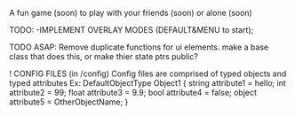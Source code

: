 A fun game (soon) to play with your friends (soon) or alone (soon)

TODO:
-IMPLEMENT OVERLAY MODES (DEFAULT&MENU to start);


TODO ASAP: Remove duplicate functions for ui elements.  make a base class that does this, or make thier state ptrs public?

! CONFIG FILES (in /config)
Config files are comprised of typed objects and typed attributes
Ex: 
DefaultObjectType Object1 {
	string attribute1 = hello;
	int attribute2 = 99;
	float attribute3 = 9.9;
	bool attribute4 = false;
	object attribute5 = OtherObjectName;
}


